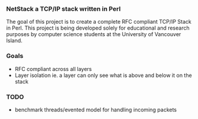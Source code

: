 ### NetStack a TCP/IP stack written in Perl

The goal of this project is to create a complete RFC compliant TCP/IP Stack in Perl. This project
is being developed solely for educational and research purposes by computer science students at the 
University of Vancouver Island. 

### Goals

* RFC compliant across all layers
* Layer isolation ie. a layer can only see what is above and below it on the stack

### TODO

* benchmark threads/evented model for handling incoming packets 
